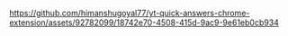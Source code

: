 
https://github.com/himanshugoyal77/yt-quick-answers-chrome-extension/assets/92782099/18742e70-4508-415d-9ac9-9e61eb0cb934

